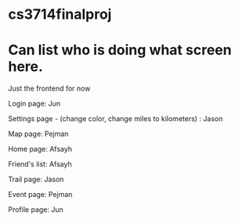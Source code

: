 # cs3714finalproj

# Can list who is doing what screen here. 

Just the frontend for now

Login page: Jun

Settings page - (change color, change miles to kilometers) : Jason

Map page: Pejman

Home page: Afsayh

Friend's list: Afsayh

Trail page: Jason

Event page: Pejman

Profile page: Jun

